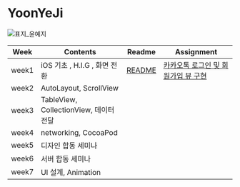 # YoonYeJi
![표지_윤예지](https://user-images.githubusercontent.com/60260284/113490331-3403bc80-9504-11eb-9dc3-6614b01598b1.png)

| Week | Contents | Readme |Assignment|
|--|--|--|--|
|week1|iOS 기초 , H.I.G , 화면 전환  |[README](https://github.com/28th-BE-SOPT-iOS-Part/YoonYeJi/tree/main/week1/seminar)|[카카오톡 로그인 및 회원가입 뷰 구현](https://github.com/28th-BE-SOPT-iOS-Part/YoonYeJi/tree/main/week1/assignment)|
|week2|AutoLayout, ScrollView ||
|week3|TableView, CollectionView, 데이터 전달 |
|week4|networking, CocoaPod|
|week5|디자인 합동 세미나|
|week6|서버 합동 세미나|
|week7|UI 설계, Animation|
